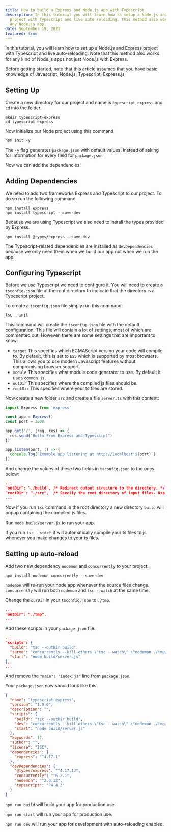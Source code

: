 ```yaml
---
title: How to build a Express and Node.js app with Typescript
description: In this tutorial you will learn how to setup a Node.js and Express
  project with Typescript and live auto reloading. This method also works for
  any Node.js app.
date: September 19, 2021
featured: true
---
```

In this tutorial, you will learn how to set up a Node.js and Express project with Typescript and live auto-reloading. Note that this method also works for any kind of Node.js apps not just Node.js with Express.

Before getting started, note that this article assumes that you have basic knowledge of Javascript, Node.js, Typescript, Express.js

## Setting Up

Create a new directory for our project and name is `typescript-express` and `cd` into the folder.

```shell
mkdir typescript-express
cd typescript-express
```

Now initialize our Node project using this command

```shell
npm init -y
```

The `-y` flag generates `package.json` with default values. Instead of asking for information for every field for `package.json`

Now we can add the dependencies.

## Adding Dependencies

We need to add two frameworks Express and Typescript to our project. To do so run the following command.

```shell
npm install express
npm install typescript --save-dev
```

Because we are using Typescript we also need to install the types provided by Express.

```shell
npm install @types/express --save-dev
```

The Typescript-related dependencies are installed as `devDependencies` because we only need them when we build our app not when we run the app.

## Configuring Typescript

Before we use Typescript we need to configure it. You will need to create a `tsconfig.json` file at the root directory to indicate that the directory is a Typescript project.

To create a `tsconfig.json` file simply run this command:

```shell
tsc --init
```

This command will create the `tsconfig.json` file with the default configuration. This file will contain a lot of settings, most of which are commented out. However, there are some settings that are important to know:

* `target` This specifies which ECMAScript version your code will compile to. By default, this is set to `ES5` which is supported by most browsers. This allows you to use modern Javascript features without compromising browser support.
* `module` This specifies what module code generator to use. By default it uses `common.js`.
* `outDir` This specifies where the compiled js files should be.
* `rootDir` This specifies where your ts files are stored.

Now create a new folder `src` and create a file `server.ts` with this content:

```javascript
import Express from 'express'

const app = Express()
const port = 3000

app.get('/', (req, res) => {
  res.send("Hello From Express and Typescirpt")
})

app.listen(port, () => {
  console.log(`Example app listening at http://localhost:${port}`)
})
```

And change the values of these two fields in `tsconfig.json` to the ones below:

```json
...
"outDir": "./build", /* Redirect output structure to the directory. */
"rootDir": "./src",  /* Specify the root directory of input files. Use tocontrol the output directory structure with--outDir. */
...
```

Now if you run `tsc` command in the root directory a new directory `build` will popup containing the compiled js files.

Run `node build/server.js` to run your app.

If you run `tsc --watch` it will automatically compile your ts files to js whenever you make changes to your ts files.

## Setting up auto-reload

Add two new dependency `nodemon` and `concurrently` to your project.

```shell
npm install nodemon concurrently --save-dev
```

`nodemon` will re-run your node app whenever the source files change.
`concurrently` will run both `nodemon` and `tsc --watch` at the same time.

Change the `ourDir` in your `tsconfig.json` to `./tmp`.

```json
...
"outDir": "./tmp",
...
```

Add these scripts in your `package.json` file.

```json
...
"scripts": {
  "build": "tsc --outDir build",
  "serve": "concurrently --kill-others \"tsc --watch\" \"nodemon ./tmp/server.js \"",
  "start": "node build/server.js"
},
...
```

And remove the `"main": "index.js"` line from `package.json`.

Your `package.json` now should look like this:

```json
{
  "name": "typescript-express",
  "version": "1.0.0",
  "description": "",
  "scripts": {
    "build": "tsc --outDir build",
    "dev": "concurrently --kill-others \"tsc --watch\" \"nodemon ./tmp/server.js \"",
    "start": "node build/server.js"
  },
  "keywords": [],
  "author": "",
  "license": "ISC",
  "dependencies": {
    "express": "^4.17.1"
  },
  "devDependencies": {
    "@types/express": "^4.17.13",
    "concurrently": "^6.2.1",
    "nodemon": "^2.0.12",
    "typescript": "^4.4.3"
  }
}
```

`npm run build` will build your app for production use.

`npm run start` will run your app for production use.

`npm run dev` will run your app for development with auto-reloading enabled.